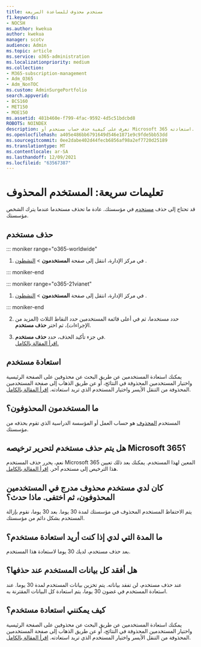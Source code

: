 ```yaml
---
title: مستخدم محذوف للمساعدة السريعة
f1.keywords:
- NOCSH
ms.author: kwekua
author: kwekua
manager: scotv
audience: Admin
ms.topic: article
ms.service: o365-administration
ms.localizationpriority: medium
ms.collection:
- M365-subscription-management
- Adm_O365
- Adm_NonTOC
ms.custom: AdminSurgePortfolio
search.appverid:
- BCS160
- MET150
- MOE150
ms.assetid: 481b460e-f799-4fac-9592-4d5c51bdcbd8
ROBOTS: NOINDEX
description: تعرف على كيفية حذف حساب مستخدم أو Microsoft 365 استعادته.
ms.openlocfilehash: a405e486bb6791649d546e1871e9c9fde5bb53dd
ms.sourcegitcommit: 0ee2dabe402d44fecb6856af98a2ef7720d25189
ms.translationtype: MT
ms.contentlocale: ar-SA
ms.lasthandoff: 12/09/2021
ms.locfileid: "63567387"
---
```

# <a name="quick-help-deleted-user"></a>تعليمات سريعة: المستخدم المحذوف

قد تحتاج إلى حذف [مستخدم](../add-users/add-users.md) في مؤسستك. عادة ما تحذف مستخدما عندما يترك الشخص مؤسستك. 
  
## <a name="delete-a-user"></a>حذف مستخدم
  
::: moniker range="o365-worldwide"

1. في مركز الإدارة، انتقل إلى صفحة **المستخدمون** \> <a href="https://go.microsoft.com/fwlink/p/?linkid=834822" target="_blank">النشطون</a> .

::: moniker-end

::: moniker range="o365-21vianet"

 1. في مركز الإدارة، انتقل إلى صفحة **المستخدمون** \> <a href="https://go.microsoft.com/fwlink/p/?linkid=850628" target="_blank">النشطون</a> .

::: moniker-end

2. حدد مستخدما، ثم في أعلى قائمة المستخدمين حدد النقاط الثلاث (المزيد من الإجراءات)، ثم اختر **حذف مستخدم**.
  
3. في جزء تأكيد الحذف، حدد **حذف مستخدم**. <br/>[اقرأ المقالة بالكامل.](../add-users/delete-a-user.md)

  
## <a name="restore-a-user"></a>استعادة مستخدم

يمكنك استعادة المستخدمين عن طريق البحث عن محذوفين على الصفحة الرئيسية واختيار  المستخدمين المحذوفة في النتائج، أو عن طريق الذهاب  إلى صفحة المستخدمين المحذوفة من التنقل الأيسر واختيار المستخدم الذي تريد استعادته. [اقرأ المقالة بالكامل](../add-users/delete-a-user.md).
  
## <a name="what-are-deleted-users"></a>ما المستخدمون المحذوفون؟

المستخدم [المحذوف](../add-users/add-users.md) هو حساب العمل أو المؤسسة الدراسية الذي تقوم بحذفه من مؤسستك. 
  
## <a name="does-deleting-a-user-free-up-their-microsoft-365-license"></a>هل يتم حذف مستخدم لتحرير ترخيصه Microsoft 365؟

نعم، يحرر حذف المستخدم Microsoft 365 المعين لهذا المستخدم. يمكنك بعد ذلك تعيين هذا الترخيص إلى مستخدم آخر. [اقرأ المقالة بالكامل](../../commerce/licenses/buy-licenses.md).
  
## <a name="i-had-a-deleted-user-listed-in-deleted-users-and-then-it-disappeared-what-happened"></a>كان لدي مستخدم محذوف مدرج في المستخدمين المحذوفون، ثم اختفى. ماذا حدث؟

يتم الاحتفاظ المستخدم المحذوف في مؤسستك لمدة 30 يوما. بعد 30 يوما، نقوم بإزالة المستخدم بشكل دائم من مؤسستك.
  
## <a name="how-long-do-i-have-if-i-want-to-restore-a-user"></a>ما المدة التي لدي إذا كنت أريد استعادة مستخدم؟

بعد حذف مستخدم، لديك 30 يوما لاستعادة هذا المستخدم.
  
## <a name="do-i-lose-all-the-users-data-when-i-delete-them"></a>هل أفقد كل بيانات المستخدم عند حذفها؟

عند حذف مستخدم، لن تفقد بياناته. يتم تخزين بيانات المستخدم لمدة 30 يوما. عند استعادة المستخدم في غضون 30 يوما، يتم استعادة كل البيانات المقترنة به.
  
## <a name="how-do-i-restore-a-user"></a>كيف يمكنني استعادة مستخدم؟

يمكنك استعادة المستخدمين عن طريق البحث عن محذوفين على الصفحة الرئيسية واختيار  المستخدمين المحذوفة في النتائج، أو عن طريق الذهاب  إلى صفحة المستخدمين المحذوفة من التنقل الأيسر واختيار المستخدم الذي تريد استعادته. [اقرأ المقالة بالكامل](../add-users/delete-a-user.md).

